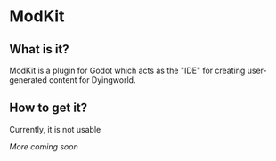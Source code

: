 # ModKit

## What is it?
ModKit is a plugin for Godot which acts as the "IDE" for creating user-generated content for Dyingworld.

## How to get it?
Currently, it is not usable


*More coming soon*
